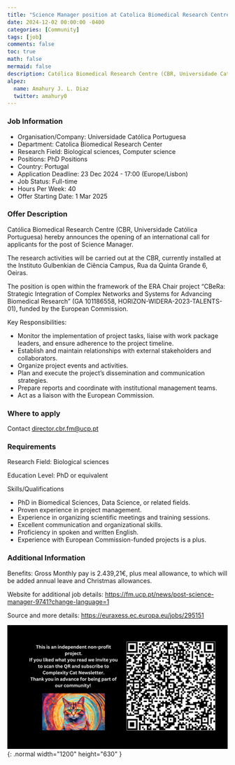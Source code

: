 ```yaml
---
title: "Science Manager position at Catolica Biomedical Research Centre"
date: 2024-12-02 00:00:00 -0400
categories: [Community]
tags: [job]
comments: false
toc: true
math: false
mermaid: false
description: Católica Biomedical Research Centre (CBR, Universidade Católica Portuguesa) hereby announces the opening of an international call for applicants for the post of Science Manager.
alpez:
  name: Amahury J. L. Diaz
  twitter: amahury0
---
```

### Job Information
- Organisation/Company: Universidade Católica Portuguesa
- Department: Catolica Biomedical Research Center
- Research Field: Biological sciences, Computer science
- Positions: PhD Positions
- Country: Portugal
- Application Deadline: 23 Dec 2024 - 17:00 (Europe/Lisbon)
- Job Status: Full-time
- Hours Per Week: 40
- Offer Starting Date: 1 Mar 2025

### Offer Description
Católica Biomedical Research Centre (CBR, Universidade Católica Portuguesa) hereby announces the opening of an international call for applicants for the post of Science Manager.

The research activities will be carried out at the CBR, currently installed at the Instituto Gulbenkian de Ciência Campus, Rua da Quinta Grande 6, Oeiras.

The position is open within the framework of the ERA Chair project “CBeRa: Strategic Integration of Complex Networks and Systems for Advancing Biomedical Research” (GA 101186558, HORIZON-WIDERA-2023-TALENTS-01), funded by the European Commission.

Key Responsibilities:
- Monitor the implementation of project tasks, liaise with work package leaders, and ensure adherence to the project timeline.
- Establish and maintain relationships with external stakeholders and collaborators.
- Organize project events and activities.
- Plan and execute the project’s dissemination and communication strategies.
- Prepare reports and coordinate with institutional management teams.
- Act as a liaison with the European Commission.

### Where to apply
Contact director.cbr.fm@ucp.pt

### Requirements
Research Field: Biological sciences

Education Level: PhD or equivalent

Skills/Qualifications
- PhD in Biomedical Sciences, Data Science, or related fields.
- Proven experience in project management.
- Experience in organizing scientific meetings and training sessions.
- Excellent communication and organizational skills.
- Proficiency in spoken and written English.
- Experience with European Commission-funded projects is a plus.

### Additional Information
Benefits: Gross Monthly pay is 2.439,21€, plus meal allowance, to which will be added annual leave and Christmas allowances.

Website for additional job details: https://fm.ucp.pt/news/post-science-manager-9741?change-language=1

Source and more details: https://euraxess.ec.europa.eu/jobs/295151

![Desktop View](/assets/img/fix/complexity-cat-newsletter.png){: .normal width="1200" height="630" }
